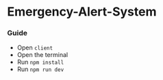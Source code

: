 # Emergency-Alert-System

### Guide 

- Open `client`
- Open the terminal
- Run `npm install`
- Run `npm run dev`
